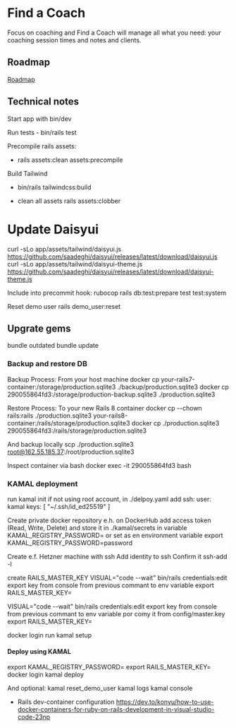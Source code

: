 # Find a Coach

Focus on coaching and Find a Coach will manage all what you need: your coaching session times and notes and clients.

## Roadmap

[Roadmap](https://github.com/users/valasek/projects/2/views/1?layout=board)

## Technical notes

Start app with bin/dev

Run tests - bin/rails test

Precompile rails assets:
- rails assets:clean assets:precompile

Build Tailwind
- bin/rails tailwindcss:build

- clean all assets
rails assets:clobber

# Update Daisyui

curl -sLo app/assets/tailwind/daisyui.js https://github.com/saadeghi/daisyui/releases/latest/download/daisyui.js
curl -sLo app/assets/tailwind/daisyui-theme.js https://github.com/saadeghi/daisyui/releases/latest/download/daisyui-theme.js

Include into precommit hook:
rubocop
rails db:test:prepare test test:system

Reset demo user
rails demo_user:reset

 ## Upgrate gems
 bundle outdated
 bundle update

### Backup and restore DB
Backup Process: From your host machine
docker cp your-rails7-container:/storage/production.sqlite3 ./backup/production.sqlite3
docker cp 290055864fd3:/storage/production-backup.sqlite3 ./production.sqlite3

Restore Process: To your new Rails 8 container
docker cp --chown rails:rails ./production.sqlite3 your-rails8-container:/rails/storage/production.sqlite3
docker cp ./production.sqlite3 290055864fd3:/rails/storage/production.sqlite3

And backup locally
scp ./production.sqlite3 root@162.55.185.37:/root/production.sqlite3 

Inspect container via bash
docker exec -it 290055864fd3 bash

### KAMAL deployment

run kamal init
if not using root account, in ./delpoy.yaml add
ssh:
  user: kamal
  keys: [ "~/.ssh/id_ed25519" ]

Create private docker repository e.h. on DockerHub
add access token (Read, Write, Delete) and store it in ./kamal/secrets in variable KAMAL_REGISTRY_PASSWORD= or set as en environment variable export KAMAL_REGISTRY_PASSWORD=password

Create e.f. Hetzner machine with ssh
Add identity to ssh
Confirm it
ssh-add -l

create RAILS_MASTER_KEY
VISUAL="code --wait" bin/rails credentials:edit
export key from console from previous commant to env variable
export RAILS_MASTER_KEY=<key from console>

VISUAL="code --wait" bin/rails credentials:edit
export key from console from previous commant to env variable por comy it from config/master.key
export RAILS_MASTER_KEY=<key from console>

docker login
run kamal setup

#### Deploy using KAMAL
export KAMAL_REGISTRY_PASSWORD=<DockedHub access token>
export RAILS_MASTER_KEY=<key from console>
docker login
kamal deploy

And optional:
kamal reset_demo_user
kamal logs
kamal console

* Rails dev-container configuration
https://dev.to/konyu/how-to-use-docker-containers-for-ruby-on-rails-development-in-visual-studio-code-23np
